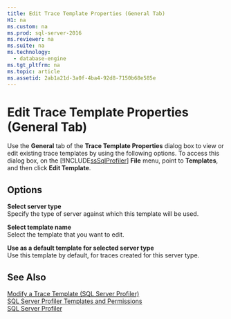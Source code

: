 ```yaml
---
title: Edit Trace Template Properties (General Tab)
H1: na
ms.custom: na
ms.prod: sql-server-2016
ms.reviewer: na
ms.suite: na
ms.technology: 
  - database-engine
ms.tgt_pltfrm: na
ms.topic: article
ms.assetid: 2ab1a21d-3a0f-4ba4-92d8-7150b68e585e
---
```

# Edit Trace Template Properties (General Tab)
  Use the **General** tab of the **Trace Template Properties** dialog box to view or edit existing trace templates by using the following options. To access this dialog box, on the [!INCLUDE[ssSqlProfiler](../../Token/Other/ssSqlProfiler_md.md)] **File** menu, point to **Templates**, and then click **Edit Template**.  
  
## Options  
 **Select server type**  
 Specify the type of server against which this template will be used.  
  
 **Select template name**  
 Select the template that you want to edit.  
  
 **Use as a default template for selected server type**  
 Use this template by default, for traces created for this server type.  
  
## See Also  
 [Modify a Trace Template &#40;SQL Server Profiler&#41;](../../Topics/TopicNameContainA/Modify-a-Trace-Template--SQL-Server-Profiler-.md)   
 [SQL Server Profiler Templates and Permissions](../../Topics/TopicNameNotContainA/SQL-Server-Profiler-Templates-and-Permissions.md)   
 [SQL Server Profiler](../../Topics/TopicNameNotContainA/SQL-Server-Profiler.md)  
  
  